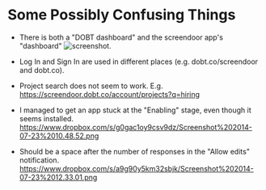 # Some Possibly Confusing Things

- There is both a "DOBT dashboard" and the screendoor app's "dashboard" ![screenshot](https://www.dropbox.com/s/2uhl5oxl4r6kjnl/Screenshot%202014-07-17%2013.21.26.png).

- Log In and Sign In are used in different places (e.g. dobt.co/screendoor and dobt.co).

- Project search does not seem to work. E.g. https://screendoor.dobt.co/account/projects?q=hiring

- I managed to get an app stuck at the "Enabling" stage, even though it seems installed. https://www.dropbox.com/s/g0gac1oy9csv9dz/Screenshot%202014-07-23%2010.48.52.png

- Should be a space after the number of responses in the "Allow edits" notification. https://www.dropbox.com/s/a9g90y5km32sbjk/Screenshot%202014-07-23%2012.33.01.png